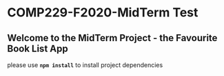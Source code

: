 # COMP229-F2020-MidTerm Test

## Welcome to the MidTerm Project - the Favourite Book List App

please use **`npm install`** to install project dependencies
